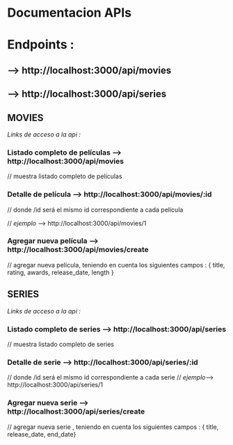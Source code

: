 # Documentacion APIs

# Endpoints :
## --> http://localhost:3000/api/movies
## --> http://localhost:3000/api/series

## MOVIES

_Links de acceso a la api :_

### Listado completo de películas --> http://localhost:3000/api/movies 
// muestra listado completo de películas

### Detalle de película --> http://localhost:3000/api/movies/:id 
// donde /id será el mismo id correspondiente a cada película

// _ejemplo_ --> http://localhost:3000/api/movies/1

### Agregar nueva película --> http://localhost:3000/api/movies/create 
// agregar nueva película, teniendo en cuenta los siguientes campos : 
    { title, rating, awards, release_date, length } 


## SERIES
_Links de acceso a la api :_

### Listado completo de series --> http://localhost:3000/api/series 
// muestra listado completo de series

### Detalle de serie --> http://localhost:3000/api/series/:id 
// donde /id será el mismo id correspondiente a cada serie
// _ejemplo_--> http://localhost:3000/api/series/1

### Agregar nueva serie --> http://localhost:3000/api/series/create 
// agregar nueva serie , teniendo en cuenta los siguientes campos : 
    { title, release_date, end_date}


